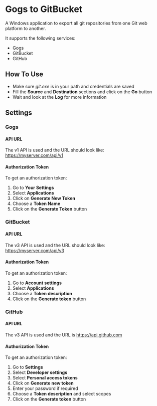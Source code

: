 # Gogs to GitBucket

A Windows application to export all git repositories from one Git web platform to another.

It supports the following services:
* Gogs
* GitBucket
* GitHub

## How To Use
* Make sure *git.exe* is in your path and credentials are saved
* Fill the **Source** and **Destination** sections and click on the **Go** button
* Wait and look at the **Log** for more information

## Settings

### Gogs

#### API URL
The v1 API is used and the URL should look like: https://myserver.com/api/v1

#### Authorization Token

To get an authorization token:
1. Go to **Your Settings**
2. Select **Applications**
3. Click on **Generate New Token**
4. Choose a **Token Name**
5. Click on the **Generate Token** button

### GitBucket

#### API URL
The v3 API is used and the URL should look like: https://myserver.com/api/v3

#### Authorization Token

To get an authorization token:
1. Go to **Account settings**
2. Select **Applications**
3. Choose a **Token description**
4. Click on the **Generate token** button

### GitHub

#### API URL
The v3 API is used and the URL is https://api.github.com

#### Authorization Token

To get an authorization token:
1. Go to **Settings**
2. Select **Developer settings**
3. Select **Personal access tokens**
4. Click on **Generate new token**
5. Enter your password if required
6. Choose a **Token description** and select scopes
7. Click on the **Generate token** button
